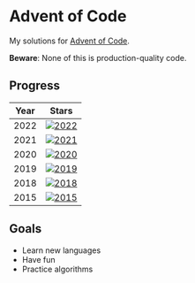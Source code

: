# Advent of Code

My solutions for [Advent of Code](https://adventofcode.com/).

**Beware**: None of this is production-quality code.

## Progress

| Year | Stars |
| ---  | --- |
| 2022 | [![2022](https://img.shields.io/badge/stars%20⭐-18-yellow)](https://adventofcode.com/2022/stats) |
| 2021 | [![2021](https://img.shields.io/badge/stars%20⭐-50-yellow)](https://adventofcode.com/2021/stats) |
| 2020 | [![2020](https://img.shields.io/badge/stars%20⭐-50-yellow)](https://adventofcode.com/2020/stats) |
| 2019 | [![2019](https://img.shields.io/badge/stars%20⭐-50-yellow)](https://adventofcode.com/2019/stats) |
| 2018 | [![2018](https://img.shields.io/badge/stars%20⭐-24-yellow)](https://adventofcode.com/2018/stats) |
| 2015 | [![2015](https://img.shields.io/badge/stars%20⭐-50-yellow)](https://adventofcode.com/2015/stats) |

## Goals

* Learn new languages
* Have fun
* Practice algorithms
